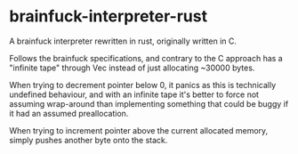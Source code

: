 # brainfuck-interpreter-rust

A brainfuck interpreter rewritten in rust, originally written in C.
  
Follows the brainfuck specifications, and contrary to the C approach has a "infinite tape" through Vec instead of just allocating ~30000 bytes.
  
When trying to decrement pointer below 0, it panics as this is technically undefined behaviour, and with an infinite tape it's better to force not assuming wrap-around than implementing something that could be buggy if it had an assumed preallocation.
  
When trying to increment pointer above the current allocated memory, simply pushes another byte onto the stack.
